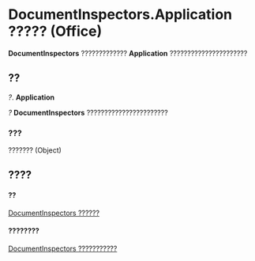 
# DocumentInspectors.Application ????? (Office)

 **DocumentInspectors** ????????????? **Application** ??????????????????????


## ??

 _?_. **Application**

 _?_ **DocumentInspectors** ???????????????????????


### ???

??????? (Object)


## ????


#### ??


[DocumentInspectors ??????](8366d7cd-e016-bb99-d27f-749ca10352f1.md)
#### ????????


[DocumentInspectors ???????????](http://msdn.microsoft.com/library/1cf21432-076c-e5fe-496c-e20048a0e62e%28Office.15%29.aspx)